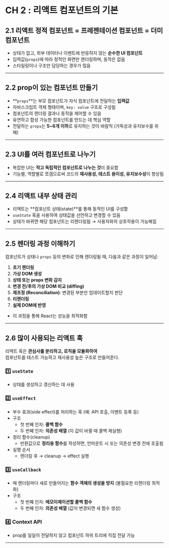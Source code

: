 # CH 2 : 리액트 컴포넌트의 기본

## 2.1 리액트 정적 컴포넌트 = 프레젠테이션 컴포넌트 = 더미 컴포넌트

- 상태가 없고, 외부 데이터나 이벤트에 반응하지 않는 **순수한 UI 컴포넌트**
- 입력값(`props`)에 따라 정적인 화면만 렌더링하며, 동작은 없음
- 스타일링이나 구조만 담당하는 경우가 많음

---

## 2.2 prop이 있는 컴포넌트 만들기

- **`props`**는 부모 컴포넌트가 자식 컴포넌트에 전달하는 **입력값**
- 자바스크립트 객체 형태이며, `key: value` 구조로 구성됨
- 컴포넌트의 렌더링 결과나 동작을 제어할 수 있음
- 유연하고 합성 가능한 컴포넌트를 만드는 데 핵심 역할
- 전달하는 `props`는 **5~6개 이하**로 유지하는 것이 바람직 (가독성과 유지보수를 위해)

---

## 2.3 UI를 여러 컴포넌트로 나누기

- 복잡한 UI는 **작고 독립적인 컴포넌트로 나누는 것**이 중요함
- 기능별, 역할별로 쪼갬으로써 코드의 **재사용성, 테스트 용이성, 유지보수성**이 향상됨

---

## 2.4 리액트 내부 상태 관리

- 리액트는 **컴포넌트 상태(state)**를 통해 동적인 UI를 구성함
- `useState` 훅을 사용하여 상태값을 선언하고 변경할 수 있음
- 상태가 바뀌면 해당 컴포넌트는 리렌더링됨 → 사용자와의 상호작용이 가능해짐

---

## 2.5 렌더링 과정 이해하기

컴포넌트가 상태나 `props` 등의 변화로 인해 렌더링될 때, 다음과 같은 과정이 일어남:

1. **초기 렌더링**
2. **가상 DOM 생성**
3. **상태 또는 props 변화 감지**
4. **변경 전/후의 가상 DOM 비교 (diffing)**
5. **재조정 (Reconciliation)**: 변경된 부분만 업데이트할지 판단
6. **리렌더링**
7. **실제 DOM에 반영**

- 이 과정을 통해 React는 성능을 최적화함

---

## 2.6 많이 사용되는 리액트 훅

리액트 훅은 **관심사를 분리하고, 로직을 모듈화하여**  
컴포넌트를 테스트 가능하고 재사용성 높은 구조로 만들어준다.

### 1️⃣ `useState`

- 상태를 생성하고 갱신하는 데 사용

### 2️⃣ `useEffect`

- 부수 효과(side effect)를 처리하는 훅 (예: API 호출, 이벤트 등록 등)
- 구조
  - 첫 번째 인자: **콜백 함수**
  - 두 번째 인자: **의존성 배열** (이 값이 바뀔 때 콜백 재실행)
- 정리 함수(cleanup)
  - 반환값으로 **정리용 함수**를 작성하면, 언마운트 시 또는 의존성 변경 전에 호출됨
- 실행 순서
  - 렌더링 후 → cleanup → effect 실행

### 3️⃣ `useCallback`

- 매 렌더링마다 새로 만들어지는 **함수 객체의 생성을 방지** (불필요한 리렌더링 최적화)
- 구조
  - 첫 번째 인자: **메모이제이션할 콜백 함수**
  - 두 번째 인자: **의존성 배열** (값이 변경되면 새 함수 생성)

### 4️⃣ Context API

- prop를 일일이 전달하지 않고 컴포넌트 하위 트리에 직접 전달 가능

---
